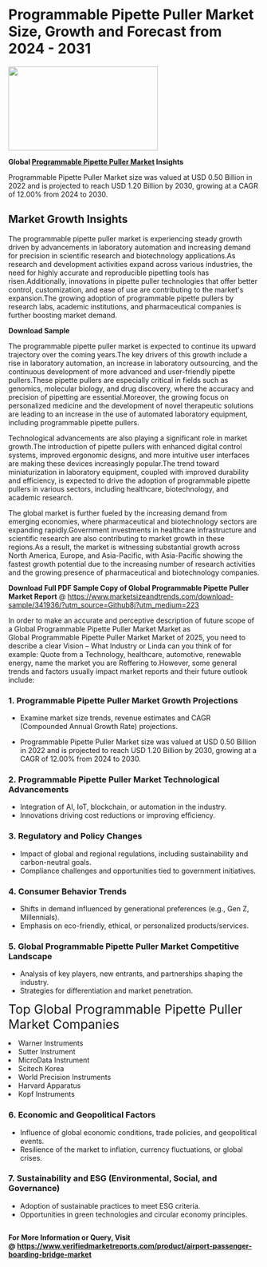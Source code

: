 <H1>Programmable Pipette Puller Market Size, Growth and Forecast from 2024 - 2031</H1><img class="aligncenter size-medium wp-image-584254" src="https://thirdeyenews.in/wp-content/uploads/2024/09/Global-Market-Research-300x168.jpeg" alt="" width="300" height="168" /><p><strong>Global&nbsp;<a href="https://www.marketsizeandtrends.com/download-sample/341936/?utm_source=Github8j?utm_medium=223">Programmable Pipette Puller Market</a> Insights</strong></p><p>Programmable Pipette Puller Market size was valued at USD 0.50 Billion in 2022 and is projected to reach USD 1.20 Billion by 2030, growing at a CAGR of 12.00% from 2024 to 2030.</p><p><h2>Market Growth Insights</h2> <p>The programmable pipette puller market is experiencing steady growth driven by advancements in laboratory automation and increasing demand for precision in scientific research and biotechnology applications.As research and development activities expand across various industries, the need for highly accurate and reproducible pipetting tools has risen.Additionally, innovations in pipette puller technologies that offer better control, customization, and ease of use are contributing to the market's expansion.The growing adoption of programmable pipette pullers by research labs, academic institutions, and pharmaceutical companies is further boosting market demand.</p> <p><strong>Download Sample</strong></p> <p>The programmable pipette puller market is expected to continue its upward trajectory over the coming years.The key drivers of this growth include a rise in laboratory automation, an increase in laboratory outsourcing, and the continuous development of more advanced and user-friendly pipette pullers.These pipette pullers are especially critical in fields such as genomics, molecular biology, and drug discovery, where the accuracy and precision of pipetting are essential.Moreover, the growing focus on personalized medicine and the development of novel therapeutic solutions are leading to an increase in the use of automated laboratory equipment, including programmable pipette pullers.</p> <p>Technological advancements are also playing a significant role in market growth.The introduction of pipette pullers with enhanced digital control systems, improved ergonomic designs, and more intuitive user interfaces are making these devices increasingly popular.The trend toward miniaturization in laboratory equipment, coupled with improved durability and efficiency, is expected to drive the adoption of programmable pipette pullers in various sectors, including healthcare, biotechnology, and academic research.</p> <p>The global market is further fueled by the increasing demand from emerging economies, where pharmaceutical and biotechnology sectors are expanding rapidly.Government investments in healthcare infrastructure and scientific research are also contributing to market growth in these regions.As a result, the market is witnessing substantial growth across North America, Europe, and Asia-Pacific, with Asia-Pacific showing the fastest growth potential due to the increasing number of research activities and the growing presence of pharmaceutical and biotechnology companies.</p> <p><span class=""><strong>Download Full PDF Sample Copy of Global Programmable Pipette Puller Market Report</strong> @ <a href="https://www.marketsizeandtrends.com/download-sample/341936/?utm_source=Github8j?utm_medium=223" target="_blank">https://www.marketsizeandtrends.com/download-sample/341936/?utm_source=Github8j?utm_medium=223</a></span></p><p>In order to make an accurate and perceptive description of future scope of a Global&nbsp;Programmable Pipette Puller Market Market as Global&nbsp;Programmable Pipette Puller Market Market of 2025, you need to describe a clear Vision &ndash; What Industry or Linda can you think of for example: Quote from a Technology, healthcare, automotive, renewable energy, name the market you are Reffering to.However, some general trends and factors usually impact market reports and their future outlook include:</p><h3>1.&nbsp;<strong>Programmable Pipette Puller Market Growth Projections</strong></h3><ul><li>Examine market size trends, revenue estimates and CAGR (Compounded Annual Growth Rate) projections.</li><li><p>Programmable Pipette Puller Market size was valued at USD 0.50 Billion in 2022 and is projected to reach USD 1.20 Billion by 2030, growing at a CAGR of 12.00% from 2024 to 2030.</p></li></ul><h3>2.&nbsp;<strong>Programmable Pipette Puller Market Technological Advancements</strong></h3><ul><li>Integration of AI, IoT, blockchain, or automation in the industry.</li><li>Innovations driving cost reductions or improving efficiency.</li></ul><h3>3.&nbsp;<strong>Regulatory and Policy Changes</strong></h3><ul><li>Impact of global and regional regulations, including sustainability and carbon-neutral goals.</li><li>Compliance challenges and opportunities tied to government initiatives.</li></ul><h3>4.&nbsp;<strong>Consumer Behavior Trends</strong></h3><ul><li>Shifts in demand influenced by generational preferences (e.g., Gen Z, Millennials).</li><li>Emphasis on eco-friendly, ethical, or personalized products/services.</li></ul><h3>5.&nbsp;<strong>Global Programmable Pipette Puller Market Competitive Landscape</strong></h3><ul><li>Analysis of key players, new entrants, and partnerships shaping the industry.</li><li>Strategies for differentiation and market penetration.</li></ul><p data-pm-slice="1 1 []"><span style="color: inherit; font-family: inherit; font-size: 25px;">Top Global Programmable Pipette Puller Market Companies</span></p><div class="" data-test-id=""><p><li>Warner Instruments</li><li> Sutter Instrument</li><li> MicroData Instrument</li><li> Scitech Korea</li><li> World Precision Instruments</li><li> Harvard Apparatus</li><li> Kopf Instruments</li></p></div><h3>6.&nbsp;<strong>Economic and Geopolitical Factors</strong></h3><ul><li>Influence of global economic conditions, trade policies, and geopolitical events.</li><li>Resilience of the market to inflation, currency fluctuations, or global crises.</li></ul><h3>7.&nbsp;<strong>Sustainability and ESG (Environmental, Social, and Governance)</strong></h3><ul><li>Adoption of sustainable practices to meet ESG criteria.</li><li>Opportunities in green technologies and circular economy principles.</li></ul><h2><strong style="font-size: 14px;">For More Information or Query, Visit @&nbsp;</strong><a style="background-color: #ffffff; font-size: 14px;" href="https://www.marketsizeandtrends.com/report/programmable-pipette-puller-market/" target="_blank">https://www.verifiedmarketreports.com/product/airport-passenger-boarding-bridge-market</a></h2>